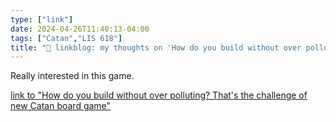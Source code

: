 ```yaml
---
type: ["link"]
date: 2024-04-26T11:40:13-04:00
tags: ["Catan","LIS 618"]
title: "🔗 linkblog: my thoughts on 'How do you build without over polluting? That's the challenge of new Catan board game'"
---
```

Really interested in this game.

[link to "How do you build without over polluting? That's the challenge of new Catan board game"](https://npr.org/2024/04/22/1245096795/catan-board-game-climate-change-pollution)
